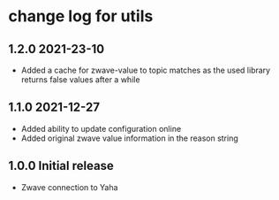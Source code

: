 # change log for utils

## 1.2.0 2021-23-10 

- Added a cache for zwave-value to topic matches as the used library returns false values after a while

## 1.1.0 2021-12-27 

- Added ability to update configuration online
- Added original zwave value information in the reason string

## 1.0.0 Initial release

- Zwave connection to Yaha
